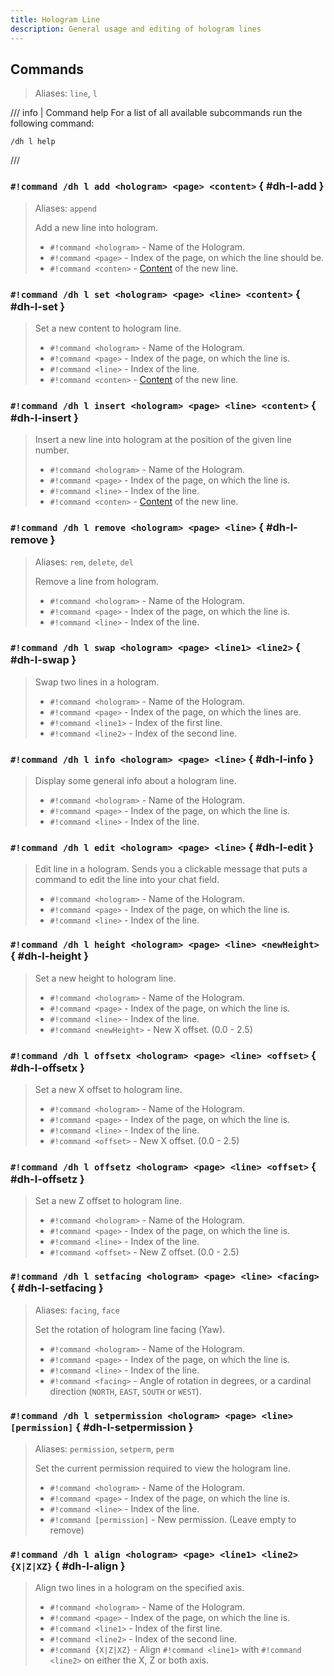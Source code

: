 ```yaml
---
title: Hologram Line
description: General usage and editing of hologram lines
---
```


## Commands

> Aliases: `line`, `l`

/// info | Command help
For a list of all available subcommands run the following command:  
```
/dh l help
```
///

### `#!command /dh l add <hologram> <page> <content>` { #dh-l-add }

> Aliases: `append`
> 
> Add a new line into hologram.
> 
> - `#!command <hologram>` - Name of the Hologram.
> - `#!command <page>` - Index of the page, on which the line should be.
> - `#!command <conten>` - [Content](../format-and-colors/index.md) of the new line.

### `#!command /dh l set <hologram> <page> <line> <content>` { #dh-l-set }

> Set a new content to hologram line.
> 
> - `#!command <hologram>` - Name of the Hologram.
> - `#!command <page>` - Index of the page, on which the line is.
> - `#!command <line>` - Index of the line.
> - `#!command <conten>` - [Content](../format-and-colors/index.md) of the new line.

### `#!command /dh l insert <hologram> <page> <line> <content>` { #dh-l-insert }

> Insert a new line into hologram at the position of the given line number.
> 
> - `#!command <hologram>` - Name of the Hologram.
> - `#!command <page>` - Index of the page, on which the line is.
> - `#!command <line>` - Index of the line.
> - `#!command <conten>` - [Content](../format-and-colors/index.md) of the new line.

### `#!command /dh l remove <hologram> <page> <line>` { #dh-l-remove }

> Aliases: `rem`, `delete`, `del`
> 
> Remove a line from hologram.
> 
> - `#!command <hologram>` - Name of the Hologram.
> - `#!command <page>` - Index of the page, on which the line is.
> - `#!command <line>` - Index of the line.

### `#!command /dh l swap <hologram> <page> <line1> <line2>` { #dh-l-swap }

> Swap two lines in a hologram.
> 
> - `#!command <hologram>` - Name of the Hologram.
> - `#!command <page>` - Index of the page, on which the lines are.
> - `#!command <line1>` - Index of the first line.
> - `#!command <line2>` - Index of the second line.

### `#!command /dh l info <hologram> <page> <line>` { #dh-l-info }

> Display some general info about a hologram line.
> 
> - `#!command <hologram>` - Name of the Hologram.
> - `#!command <page>` - Index of the page, on which the line is.
> - `#!command <line>` - Index of the line.

### `#!command /dh l edit <hologram> <page> <line>` { #dh-l-edit }

> Edit line in a hologram. Sends you a clickable message that puts a command to edit the line into your chat field.
> 
> - `#!command <hologram>` - Name of the Hologram.
> - `#!command <page>` - Index of the page, on which the line is.
> - `#!command <line>` - Index of the line.

### `#!command /dh l height <hologram> <page> <line> <newHeight>` { #dh-l-height }

> Set a new height to hologram line.
> 
> - `#!command <hologram>` - Name of the Hologram.
> - `#!command <page>` - Index of the page, on which the line is.
> - `#!command <line>` - Index of the line.
> - `#!command <newHeight>` - New X offset. (0.0 - 2.5)

### `#!command /dh l offsetx <hologram> <page> <line> <offset>` { #dh-l-offsetx }

> Set a new X offset to hologram line.
> 
> - `#!command <hologram>` - Name of the Hologram.
> - `#!command <page>` - Index of the page, on which the line is.
> - `#!command <line>` - Index of the line.
> - `#!command <offset>` - New X offset. (0.0 - 2.5)

### `#!command /dh l offsetz <hologram> <page> <line> <offset>` { #dh-l-offsetz }

> Set a new Z offset to hologram line.
> 
> - `#!command <hologram>` - Name of the Hologram.
> - `#!command <page>` - Index of the page, on which the line is.
> - `#!command <line>` - Index of the line.
> - `#!command <offset>` - New Z offset. (0.0 - 2.5)

### `#!command /dh l setfacing <hologram> <page> <line> <facing>` { #dh-l-setfacing }

> Aliases: `facing`, `face`
> 
> Set the rotation of hologram line facing (Yaw).
> 
> - `#!command <hologram>` - Name of the Hologram.
> - `#!command <page>` - Index of the page, on which the line is.
> - `#!command <line>` - Index of the line.
> - `#!command <facing>` - Angle of rotation in degrees, or a cardinal direction (`NORTH`, `EAST`, `SOUTH` or `WEST`).

### `#!command /dh l setpermission <hologram> <page> <line> [permission]` { #dh-l-setpermission }

> Aliases: `permission`, `setperm`, `perm`
> 
> Set the current permission required to view the hologram line.
> 
> - `#!command <hologram>` - Name of the Hologram.
> - `#!command <page>` - Index of the page, on which the line is.
> - `#!command <line>` - Index of the line.
> - `#!command [permission]` - New permission. (Leave empty to remove)

### `#!command /dh l align <hologram> <page> <line1> <line2> {X|Z|XZ}` { #dh-l-align }

> Align two lines in a hologram on the specified axis.
> 
> - `#!command <hologram>` - Name of the Hologram.
> - `#!command <page>` - Index of the page, on which the line is.
> - `#!command <line1>` - Index of the first line.
> - `#!command <line2>` - Index of the second line.
> - `#!command {X|Z|XZ}` - Align `#!command <line1>` with `#!command <line2>` on either the X, Z or both axis.